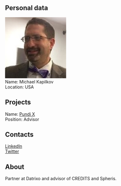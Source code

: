 ## Personal data
![michael kapilkov photo](photo/michael_kapilkov.jpg)  
Name:   Michael Kapilkov  
Location: USA  
## Projects 
Name: [Pundi X](../projects/pundi_x.md)  
Position: Advisor   
## Contacts
[LinkedIn](https://www.linkedin.com/in/michael-kapilkov/)     
[Twitter](https://twitter.com/ICOAdvisorNYC)
## About
Partner at Datrixo and advisor of CREDITS and Spheris.
